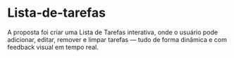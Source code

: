 # Lista-de-tarefas
A proposta foi criar uma Lista de Tarefas interativa, onde o usuário pode adicionar, editar, remover e limpar tarefas — tudo de forma dinâmica e com feedback visual em tempo real.
